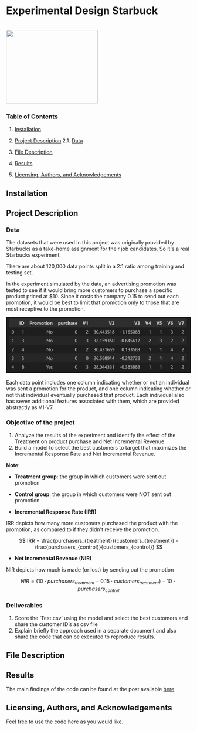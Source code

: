 # Experimental Design Starbuck

<br>
<img src="https://opj.ca/wp-content/uploads/2018/02/New-Starbucks-Logo-1200x969.jpg" width="250" height="200">
<br>

### Table of Contents

1. [Installation](#installation)
2. [Project Description](#description)
2.1. [Data](#data)

3. [File Description](#files)
4. [Results](#results)
5. [Licensing, Authors, and Acknowledgements](#licensing)

## Installation <a name="installation"></a>



## Project Description<a name="description"></a>
### Data<a name="data"></a>

The datasets that were used in this project was originally provided by Starbucks as a take-home assignment for their job candidates. So it's a real Starbucks experiment.

There are about 120,000 data points split in a 2:1 ratio among training and testing set. 

In the experiment simulated by the data, an advertising promotion was tested to see if it would bring more customers to purchase a specific product priced at $10. Since it costs the company 0.15 to send out each promotion, it would be best to limit that promotion only to those that are most receptive to the promotion.

<p ><img src="images/screenshot-data.png" alt="image" ></p>

Each data point includes one column indicating whether or not an individual was sent a promotion for the product, and one column indicating whether or not that individual eventually purchased that product. Each individual also has seven additional features associated with them, which are provided abstractly as V1-V7.

### Objective of the project

1. Analyze the results of the experiment and identify the effect of the Treatment on
product purchase and Net Incremental Revenue
2. Build a model to select the best customers to target that maximizes the Incremental
Response Rate and Net Incremental Revenue.

**Note**:

- **Treatment group**: the group in which customers were sent out promotion

- **Control group**: the group in which customers were NOT sent out promotion

- **Incremental Response Rate (IRR)**

IRR depicts how many more customers purchased the product with the promotion, as compared to if they didn't receive the promotion.

$$ IRR = \frac{purchasers_{treatment}}{customers_{treatment}} - \frac{purchasers_{control}}{customers_{control}} $$


- **Net Incremental Revenue (NIR)**

NIR depicts how much is made (or lost) by sending out the promotion

$$ NIR = (10\cdot purchasers_{treatment} - 0.15 \cdot customers_{treatment}) - 10 \cdot purchasers_{control}$$


### Deliverables

1. Score the ‘Test.csv’ using the model and select the best customers and share the
customer ID’s as csv file
2. Explain briefly the approach used in a separate document and also share the code that
can be executed to reproduce results.

## File Description<a name="files"></a>



## Results<a name="results"></a>

The main findings of the code can be found at the post available [here]()

## Licensing, Authors, and Acknowledgements<a name="licensing"></a>

Feel free to use the code here as you would like.